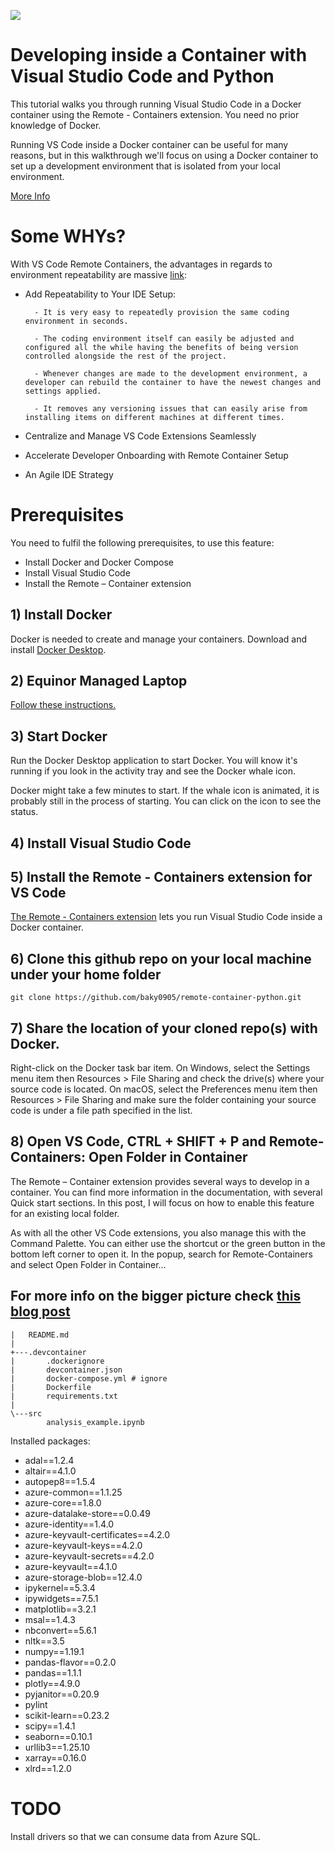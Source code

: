 ![](https://images.unsplash.com/photo-1493946740644-2d8a1f1a6aff?ixlib=rb-1.2.1&auto=format&fit=crop&w=1068&q=80)

# Developing inside a Container with Visual Studio Code and Python 

This tutorial walks you through running Visual Studio Code in a Docker container using the Remote - Containers extension. You need no prior knowledge of Docker.

Running VS Code inside a Docker container can be useful for many reasons, but in this walkthrough we'll focus on using a Docker container to set up a development environment that is isolated from your local environment.

[More Info](https://code.visualstudio.com/docs/remote/containers)

# Some WHYs?

With VS Code Remote Containers, the advantages in regards to environment repeatability are massive [link](https://stelligent.com/2020/03/20/development-acceleration-through-vs-code-remote-containers-an-introduction/): 

- Add Repeatability to Your IDE Setup:

        - It is very easy to repeatedly provision the same coding environment in seconds.
        
        - The coding environment itself can easily be adjusted and configured all the while having the benefits of being version controlled alongside the rest of the project.
        
        - Whenever changes are made to the development environment, a developer can rebuild the container to have the newest changes and settings applied.
        
        - It removes any versioning issues that can easily arise from installing items on different machines at different times.
        
- Centralize and Manage VS Code Extensions Seamlessly
- Accelerate Developer Onboarding with Remote Container Setup
- An Agile IDE Strategy

# Prerequisites

You need to fulfil the following prerequisites, to use this feature:

- Install Docker and Docker Compose
- Install Visual Studio Code
- Install the Remote – Container extension

## 1) Install Docker
Docker is needed to create and manage your containers.
Download and install [Docker Desktop](https://www.docker.com/products/docker-desktop). 

## 2) Equinor Managed Laptop

[Follow these instructions.](https://github.com/equinor/edc2019-docker)

## 3) Start Docker
Run the Docker Desktop application to start Docker. You will know it's running if you look in the activity tray and see the Docker whale icon.

Docker might take a few minutes to start. If the whale icon is animated, it is probably still in the process of starting. You can click on the icon to see the status.

## 4) Install Visual Studio Code

## 5) Install the Remote - Containers extension for VS Code
[The Remote - Containers extension](https://marketplace.visualstudio.com/items?itemName=ms-vscode-remote.remote-containers) lets you run Visual Studio Code inside a Docker container. 

## 6) Clone this github repo on your local machine under your home folder

`git clone https://github.com/baky0905/remote-container-python.git`

## 7) Share the location of your cloned repo(s) with Docker.

Right-click on the Docker task bar item. On Windows, select the Settings menu item then Resources > File Sharing and check the drive(s) where your source code is located. On macOS, select the Preferences menu item then Resources > File Sharing and make sure the folder containing your source code is under a file path specified in the list.

## 8) Open VS Code, CTRL + SHIFT + P and Remote-Containers: Open Folder in Container

The Remote – Container extension provides several ways to develop in a container. You can find more information in the documentation, with several Quick start sections. In this post, I will focus on how to enable this feature for an existing local folder.

As with all the other VS Code extensions, you also manage this with the Command Palette. You can either use the shortcut or the green button in the bottom left corner to open it. In the popup, search for Remote-Containers and select Open Folder in Container…

## For more info on the bigger picture check [this blog post](https://towardsdatascience.com/how-docker-can-help-you-become-a-more-effective-data-scientist-7fc048ef91d5)

```
|   README.md
|
+---.devcontainer
|       .dockerignore
|       devcontainer.json
|       docker-compose.yml # ignore
|       Dockerfile
|       requirements.txt
|
\---src
        analysis_example.ipynb

```

Installed packages:

- adal==1.2.4
- altair==4.1.0
- autopep8==1.5.4
- azure-common==1.1.25
- azure-core==1.8.0
- azure-datalake-store==0.0.49
- azure-identity==1.4.0
- azure-keyvault-certificates==4.2.0
- azure-keyvault-keys==4.2.0
- azure-keyvault-secrets==4.2.0
- azure-keyvault==4.1.0
- azure-storage-blob==12.4.0
- ipykernel==5.3.4
- ipywidgets==7.5.1
- matplotlib==3.2.1
- msal==1.4.3
- nbconvert==5.6.1
- nltk==3.5
- numpy==1.19.1
- pandas-flavor==0.2.0
- pandas==1.1.1
- plotly==4.9.0
- pyjanitor==0.20.9
- pylint
- scikit-learn==0.23.2
- scipy==1.4.1
- seaborn==0.10.1
- urllib3==1.25.10
- xarray==0.16.0
- xlrd==1.2.0

# TODO

Install drivers so that we can consume data from Azure SQL.
